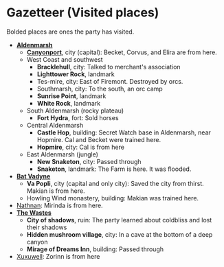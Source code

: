 # Gazetteer (Visited places)
Bolded places are ones the party has visited.

- **[Aldenmarsh](aldenmarsh.md)**
    - **[Canyonport](canyonport.md)**, city (capital): Becket, Corvus, and Elira are from here.
    - West Coast and southwest
        - **Bracklehull**, city: Talked to merchant's association
        - **Lighttower Rock**, landmark
        - Tes-mire, city: East of Firemont. Destroyed by orcs.
        - Southmarsh, city: To the south, an orc camp
        - **Sunrise Point**, landmark
        - **White Rock**, landmark
    - South Aldenmarsh (rocky plateau)
        - **Fort Hydra**, fort: Sold horses
    - Central Aldenmarsh
        - **Castle Hop**, building: Secret Watch base in Aldenmarsh, near Hopmire. Cal and Becket were trained here.
        - **Hopmire**, city: Cal is from here
    - East Aldenmarsh (jungle)
        - **New Snaketon**, city: Passed through
        - **Snaketon**, landmark: The Farm is here. It was flooded.
- **[Bat Vadyne](bat_vadyne.md)**
    - **Va Popli**, city (capital and only city): Saved the city from thirst. Makian is from here.
    - Howling Wind monastery, building: Makian was trained here.
- [Nathnan](nathnan.md): Mirinda is from here.
- **[The Wastes](wastes.md)**
    - **City of shadows**, ruin: The party learned about coldbliss and lost their shadows
    - **Hidden mushroom village**, city: In a cave at the bottom of a deep canyon
    - **Mirage of Dreams Inn**, building: Passed through
- [Xuxuwell](xuxuwell.md): Zorinn is from here
